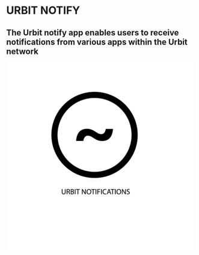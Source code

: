 # URBIT NOTIFY

## The Urbit notify app enables users to receive notifications from various apps within the Urbit network <br>

<img src="images/urbit_notify.png" width="500" height="500">
